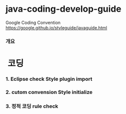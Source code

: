 # java-coding-develop-guide
Google Coding Convention https://google.github.io/styleguide/javaguide.html

### 개요
 #  코딩

### 1. Eclipse check Style plugin import
### 2. cutom convension Style initialize
### 3. 정적 코딩 rule check
